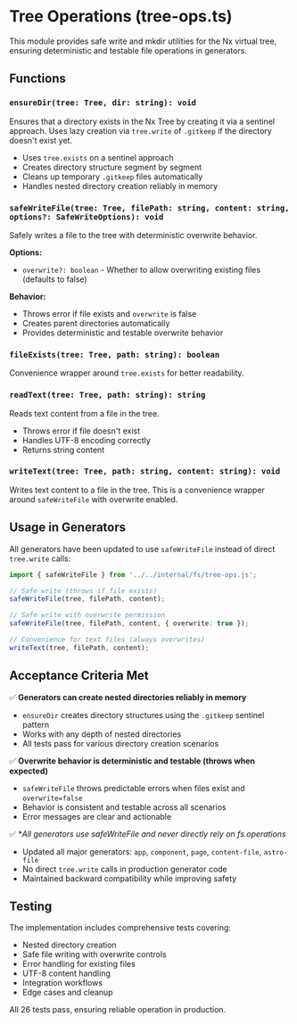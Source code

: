 # Tree Operations (tree-ops.ts)

This module provides safe write and mkdir utilities for the Nx virtual tree, ensuring deterministic and testable file operations in generators.

## Functions

### `ensureDir(tree: Tree, dir: string): void`

Ensures that a directory exists in the Nx Tree by creating it via a sentinel approach.
Uses lazy creation via `tree.write` of `.gitkeep` if the directory doesn't exist yet.

- Uses `tree.exists` on a sentinel approach
- Creates directory structure segment by segment
- Cleans up temporary `.gitkeep` files automatically
- Handles nested directory creation reliably in memory

### `safeWriteFile(tree: Tree, filePath: string, content: string, options?: SafeWriteOptions): void`

Safely writes a file to the tree with deterministic overwrite behavior.

**Options:**
- `overwrite?: boolean` - Whether to allow overwriting existing files (defaults to false)

**Behavior:**
- Throws error if file exists and `overwrite` is false
- Creates parent directories automatically
- Provides deterministic and testable overwrite behavior

### `fileExists(tree: Tree, path: string): boolean`

Convenience wrapper around `tree.exists` for better readability.

### `readText(tree: Tree, path: string): string`

Reads text content from a file in the tree.

- Throws error if file doesn't exist
- Handles UTF-8 encoding correctly
- Returns string content

### `writeText(tree: Tree, path: string, content: string): void`

Writes text content to a file in the tree. This is a convenience wrapper around `safeWriteFile` with overwrite enabled.

## Usage in Generators

All generators have been updated to use `safeWriteFile` instead of direct `tree.write` calls:

```typescript
import { safeWriteFile } from '../../internal/fs/tree-ops.js';

// Safe write (throws if file exists)
safeWriteFile(tree, filePath, content);

// Safe write with overwrite permission
safeWriteFile(tree, filePath, content, { overwrite: true });

// Convenience for text files (always overwrites)
writeText(tree, filePath, content);
```

## Acceptance Criteria Met

✅ **Generators can create nested directories reliably in memory**
- `ensureDir` creates directory structures using the `.gitkeep` sentinel pattern
- Works with any depth of nested directories
- All tests pass for various directory creation scenarios

✅ **Overwrite behavior is deterministic and testable (throws when expected)**
- `safeWriteFile` throws predictable errors when files exist and `overwrite=false`
- Behavior is consistent and testable across all scenarios
- Error messages are clear and actionable

✅ **All generators use safeWriteFile and never directly rely on fs.*operations**
- Updated all major generators: `app`, `component`, `page`, `content-file`, `astro-file`
- No direct `tree.write` calls in production generator code
- Maintained backward compatibility while improving safety

## Testing

The implementation includes comprehensive tests covering:
- Nested directory creation
- Safe file writing with overwrite controls
- Error handling for existing files
- UTF-8 content handling
- Integration workflows
- Edge cases and cleanup

All 26 tests pass, ensuring reliable operation in production.
